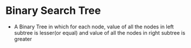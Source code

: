 # Binary Search Tree

- A Binary Tree in which for each node, value of all the nodes in left subtree is lesser(or equal) and value of all the nodes in right subtree is greater
